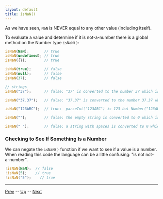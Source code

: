 ```yaml
---
layout: default
title: isNaN()
---
```

As we have seen, `NaN` is NEVER equal to any other value (including itself).

To evaluate a value and determine if it is not-a-number there is a global method on the Number type `isNaN()`:

```javascript
isNaN(NaN);       // true
isNaN(undefined); // true
isNaN({});        // true

isNaN(true);      // false
isNaN(null);      // false
isNaN(37);        // false

// strings
isNaN("37");      // false: "37" is converted to the number 37 which is not NaN

isNaN("37.37");   // false: "37.37" is converted to the number 37.37 which is not NaN

isNaN("123ABC");  // true:  parseInt("123ABC") is 123 but Number("123ABC") is NaN

isNaN("");        // false: the empty string is converted to 0 which is not NaN

isNaN(" ");       // false: a string with spaces is converted to 0 which is not NaN
```

### Checking to See If Something Is a Number
We can negate the `isNaN()` function if we want to see if a value is a number. When reading this code the language can be a little confusing: "is not not-a-number".

```javascript
!isNaN(NaN);  // false
!isNaN(5);    // true
!isNaN("5");    // true
```

<hr>

[Prev](identityVSequality.md) -- [Up](README.md) -- [Next](labs.md)


